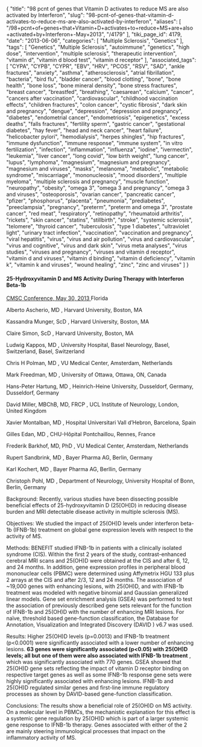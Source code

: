 {
    "title": "98 pcnt of genes that Vitamin D activates to reduce MS are also activated by Interferon",
    "slug": "98-pcnt-of-genes-that-vitamin-d-activates-to-reduce-ms-are-also-activated-by-interferon",
    "aliases": [
        "/98+pcnt+of+genes+that+Vitamin+D+activates+to+reduce+MS+are+also+activated+by+Interferon+-May+2013",
        "/4179"
    ],
    "tiki_page_id": 4179,
    "date": "2013-06-06",
    "categories": [
        "Multiple Sclerosis",
        "Genetics"
    ],
    "tags": [
        "Genetics",
        "Multiple Sclerosis",
        "autoimmune",
        "genetics",
        "high dose",
        "intervention",
        "multiple sclerosis",
        "therapeutic intervention",
        "vitamin d",
        "vitamin d blood test",
        "vitamin d receptor"
    ],
    "associated_tags": [
        "CYPA",
        "CYPB",
        "CYPR",
        "EBV",
        "HRV",
        "PCOS",
        "RSV",
        "SAD",
        "ankle fractures",
        "anxiety",
        "asthma",
        "atherosclerosis",
        "atrial fibrillation",
        "bacteria",
        "bird flu",
        "bladder cancer",
        "blood clotting",
        "bone",
        "bone health",
        "bone loss",
        "bone mineral density",
        "bone stress fractures",
        "breast cancer",
        "breastfed",
        "breathing",
        "caesarean",
        "calcium",
        "cancer",
        "cancers after vaccination",
        "cardiovascular",
        "childhood vaccination effects",
        "children fractures",
        "colon cancer",
        "cystic fibrosis",
        "dark skin and pregnancy",
        "dengue",
        "depression",
        "depression and pregnancy",
        "diabetes",
        "endometrial cancer",
        "endometriosis",
        "epigenetics",
        "excess deaths",
        "falls fractures",
        "fertility sperm",
        "gastric cancer",
        "gestational diabetes",
        "hay fever",
        "head and neck cancer",
        "heart failure",
        "helicobacter pylori",
        "hemodialysis",
        "herpes shingles",
        "hip fractures",
        "immune dysfunction",
        "immune response",
        "immune system",
        "in vitro fertilization",
        "infection",
        "inflammation",
        "influenza",
        "iodine",
        "ivermectin",
        "leukemia",
        "liver cancer",
        "long covid",
        "low birth weight",
        "lung cancer",
        "lupus",
        "lymphoma",
        "magnesium",
        "magnesium and pregnancy",
        "magnesium and viruses",
        "masks",
        "melanoma",
        "metabolic",
        "metabolic syndrome",
        "miscarriage",
        "mononucleosis",
        "mood disorders",
        "multiple myeloma",
        "multiple sclerosis and pregnancy",
        "muscle function",
        "neuropathy",
        "obesity",
        "omega 3",
        "omega 3 and pregnancy",
        "omega 3 and viruses",
        "osteoporosis",
        "ovarian cancer",
        "pancreatic cancer",
        "pfizer",
        "phosphorus",
        "placenta",
        "pneumonia",
        "prediabetes",
        "preeclampsia",
        "pregnancy",
        "preterm",
        "preterm and omega 3",
        "prostate cancer",
        "red meat",
        "respiratory",
        "retinopathy",
        "rheumatoid arthritis",
        "rickets",
        "skin cancer",
        "statins",
        "stillbirth",
        "stroke",
        "systemic sclerosis",
        "telomere",
        "thyroid cancer",
        "tuberculosis",
        "type 1 diabetes",
        "ultraviolet light",
        "urinary tract infection",
        "vaccination",
        "vaccination and pregnancy",
        "viral hepatitis",
        "virus",
        "virus and air pollution",
        "virus and cardiovascular",
        "virus and cognitive",
        "virus and dark skin",
        "virus meta analyses",
        "virus studies",
        "viruses and pregnancy",
        "viruses and vitamin d receptor",
        "vitamin d and viruses",
        "vitamin d binding",
        "vitamin d deficiency",
        "vitamin k",
        "vitamin k and viruses",
        "wound healing",
        "zinc",
        "zinc and viruses"
    ]
}


#### 25-Hydroxyvitamin D and MS Activity During Therapy with Interferon Beta-1b

[CMSC Conference, May 30, 2013 ](https://cmscactrims.confex.com/cmscactrims/2013/webprogram/Paper1448.html%20) Florida

Alberto Ascherio, MD , Harvard University, Boston, MA

Kassandra Munger, ScD , Harvard University, Boston, MA

Claire Simon, ScD , Harvard University, Boston, MA

Ludwig Kappos, MD , University Hospital, Basel Neurology, Basel, Switzerland, Basel, Switzerland

Chris H Polman, MD , VU Medical Center, Amsterdam, Netherlands

Mark Freedman, MD , University of Ottawa, Ottawa, ON, Canada

Hans-Peter Hartung, MD , Heinrich-Heine University, Dusseldorf, Germany, Dusseldorf, Germany

David Miller, MBChB, MD, FRCP , UCL Institute of Neurology, London, United Kingdom

Xavier Montalban, MD , Hospital Universitari Vall d’Hebron, Barcelona, Spain

Gilles Edan, MD , CHU-Hôpital Pontchaillou, Rennes, France

Frederik Barkhof, MD, PhD , VU Medical Center, Amsterdam, Netherlands

Rupert Sandbrink, MD , Bayer Pharma AG, Berlin, Germany

Karl Kochert, MD , Bayer Pharma AG, Berllin, Germany

Christoph Pohl, MD , Department of Neurology, University Hospital of Bonn, Berlin, Germany

Background: Recently, various studies have been dissecting possible beneficial effects of 25-hydroxyvitamin D (25<span>[OH]</span>D) in reducing disease burden and MRI detectable disease activity in multiple sclerosis (MS).

Objectives: We studied the impact of 25(OH)D levels under interferon beta-1b (IFNB-1b) treatment on global gene expression levels with respect to the activity of MS.

Methods: BENEFIT studied IFNB-1b in patients with a clinically isolated syndrome (CIS). Within the first 2 years of the study, contrast-enhanced cerebral MRI scans and 25(OH)D were obtained at the CIS and after 6, 12, and 24 months. In addition, gene expression profiles in peripheral blood mononuclear cells (PBMC) were determined using Affymetrix HGU 133 plus 2 arrays at the CIS and after 2/3, 12 and 24 months. The association of ~19,000 genes with enhancing lesions, with 25(OH)D, and with IFNB-1b treatment was modeled with negative binomial and Gaussian generalized linear models. Gene set enrichment analysis (GSEA) was performed to test the association of previously described gene sets relevant for the function of IFNB-1b and 25(OH)D with the number of enhancing MRI lesions. For naïve, threshold based gene-function classification, the Database for Annotation, Visualization and Integrated Discovery (DAVID ) v6.7 was used.

Results: Higher 25(OH)D levels (p=0.0013) and IFNB-1b treatment (p<0.0001) were significantly associated with a lower number of enhancing lesions.  **63 genes were significantly associated (p<0.05) with 25(OH)D levels; all but one of them were also associated with IFNB-1b treatment** , which was significantly associated with 770 genes. GSEA showed that 25(OH)D gene sets reflecting the impact of vitamin D receptor binding on respective target genes as well as some IFNB-1b response gene sets were highly significantly associated with enhancing lesions. IFNB-1b and 25(OH)D regulated similar genes and first-line immune regulatory processes as shown by DAVID-based gene-function classification.

Conclusions: The results show a beneficial role of 25(OH)D on MS activity. On a molecular level in PBMCs, the mechanistic explanation for this effect is a systemic gene regulation by 25(OH)D which is part of a larger systemic gene response to IFNB-1b therapy. Genes associated with either of the 2 are mainly steering immunological processes that impact on the inflammatory activity of MS.